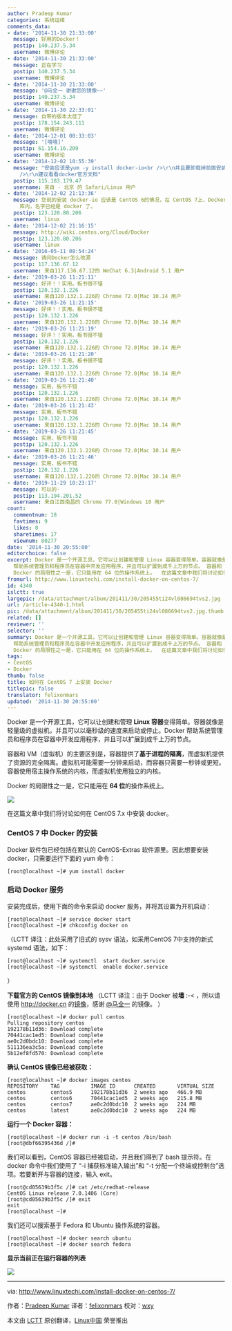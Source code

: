 ```yaml
---
author: Pradeep Kumar
categories: 系统运维
comments_data:
- date: '2014-11-30 21:33:00'
  message: 好用的Docker！
  postip: 140.237.5.34
  username: 微博评论
- date: '2014-11-30 21:33:00'
  message: 正在学习
  postip: 140.237.5.34
  username: 微博评论
- date: '2014-11-30 21:33:00'
  message: '@马全一 谢谢您的镜像~~'
  postip: 140.237.5.34
  username: 微博评论
- date: '2014-11-30 22:33:01'
  message: 自带的版本太低了
  postip: 178.154.243.111
  username: 微博评论
- date: '2014-12-01 00:33:03'
  message: '[嘻嘻]'
  postip: 61.154.16.209
  username: 微博评论
- date: '2014-12-02 10:55:39'
  message: "安装应该是yum -y install docker-io<br />\r\n并且要卸载掉前面安装的docker #yum remove docker<br
    />\r\n建议看看docker官方文档"
  postip: 115.183.179.47
  username: 来自 - 北京 的 Safari/Linux 用户
- date: '2014-12-02 21:13:36'
  message: 您说的安装 docker-io 应该是 CentOS 6的情况，在 CentOS 7上，Docker 已经正式收录到CentOS-Extras
    库内，名字已经是 docker 了。
  postip: 123.120.80.206
  username: linux
- date: '2014-12-02 21:16:15'
  message: http://wiki.centos.org/Cloud/Docker
  postip: 123.120.80.206
  username: linux
- date: '2016-05-11 08:54:24'
  message: 请问Docker怎么改源
  postip: 117.136.67.12
  username: 来自117.136.67.12的 WeChat 6.3|Android 5.1 用户
- date: '2019-03-26 11:21:11'
  message: 好评！！实用。板书很不错
  postip: 120.132.1.226
  username: 来自120.132.1.226的 Chrome 72.0|Mac 10.14 用户
- date: '2019-03-26 11:21:15'
  message: 好评！！实用。板书很不错
  postip: 120.132.1.226
  username: 来自120.132.1.226的 Chrome 72.0|Mac 10.14 用户
- date: '2019-03-26 11:21:19'
  message: 好评！！实用。板书很不错
  postip: 120.132.1.226
  username: 来自120.132.1.226的 Chrome 72.0|Mac 10.14 用户
- date: '2019-03-26 11:21:20'
  message: 好评！！实用。板书很不错
  postip: 120.132.1.226
  username: 来自120.132.1.226的 Chrome 72.0|Mac 10.14 用户
- date: '2019-03-26 11:21:40'
  message: 实用，板书不错
  postip: 120.132.1.226
  username: 来自120.132.1.226的 Chrome 72.0|Mac 10.14 用户
- date: '2019-03-26 11:21:43'
  message: 实用，板书不错
  postip: 120.132.1.226
  username: 来自120.132.1.226的 Chrome 72.0|Mac 10.14 用户
- date: '2019-03-26 11:21:45'
  message: 实用，板书不错
  postip: 120.132.1.226
  username: 来自120.132.1.226的 Chrome 72.0|Mac 10.14 用户
- date: '2019-03-26 11:21:46'
  message: 实用，板书不错
  postip: 120.132.1.226
  username: 来自120.132.1.226的 Chrome 72.0|Mac 10.14 用户
- date: '2019-11-29 10:23:17'
  message: 可以的·
  postip: 113.194.201.52
  username: 来自江西南昌的 Chrome 77.0|Windows 10 用户
count:
  commentnum: 18
  favtimes: 9
  likes: 0
  sharetimes: 17
  viewnum: 80277
date: '2014-11-30 20:55:00'
editorchoice: false
excerpt: Docker 是一个开源工具，它可以让创建和管理 Linux 容器变得简单。容器就像是轻量级的虚拟机，并且可以以毫秒级的速度来启动或停止。Docker
  帮助系统管理员和程序员在容器中开发应用程序，并且可以扩展到成千上万的节点。 容器和 VM（虚拟机）的主要区别是，容器提供了基于进程的隔离，而虚拟机提供了资源的完全隔离。虚拟机可能需要一分钟来启动，而容器只需要一秒钟或更短。容器使用宿主操作系统的内核，而虚拟机使用独立的内核。
  Docker 的局限性之一是，它只能用在 64 位的操作系统上。  在这篇文章中我们将讨论如何在 CentOS 7.x 中
fromurl: http://www.linuxtechi.com/install-docker-on-centos-7/
id: 4340
islctt: true
largepic: /data/attachment/album/201411/30/205455ti24vl086694tvs2.jpg
url: /article-4340-1.html
pic: /data/attachment/album/201411/30/205455ti24vl086694tvs2.jpg.thumb.jpg
related: []
reviewer: ''
selector: ''
summary: Docker 是一个开源工具，它可以让创建和管理 Linux 容器变得简单。容器就像是轻量级的虚拟机，并且可以以毫秒级的速度来启动或停止。Docker
  帮助系统管理员和程序员在容器中开发应用程序，并且可以扩展到成千上万的节点。 容器和 VM（虚拟机）的主要区别是，容器提供了基于进程的隔离，而虚拟机提供了资源的完全隔离。虚拟机可能需要一分钟来启动，而容器只需要一秒钟或更短。容器使用宿主操作系统的内核，而虚拟机使用独立的内核。
  Docker 的局限性之一是，它只能用在 64 位的操作系统上。  在这篇文章中我们将讨论如何在 CentOS 7.x 中
tags:
- CentOS
- Docker
thumb: false
title: 如何在 CentOS 7 上安装 Docker
titlepic: false
translator: felixonmars
updated: '2014-11-30 20:55:00'
---
```


Docker 是一个开源工具，它可以让创建和管理 **Linux 容器**变得简单。容器就像是轻量级的虚拟机，并且可以以毫秒级的速度来启动或停止。Docker 帮助系统管理员和程序员在容器中开发应用程序，并且可以扩展到成千上万的节点。


容器和 VM（虚拟机）的主要区别是，容器提供了**基于进程的隔离**，而虚拟机提供了资源的完全隔离。虚拟机可能需要一分钟来启动，而容器只需要一秒钟或更短。容器使用宿主操作系统的内核，而虚拟机使用独立的内核。


Docker 的局限性之一是，它只能用在 **64 位**的操作系统上。


![](/data/attachment/album/201411/30/205455ti24vl086694tvs2.jpg)


在这篇文章中我们将讨论如何在 CentOS 7.x 中安装 docker。


### CentOS 7 中 Docker 的安装


Docker 软件包已经包括在默认的 CentOS-Extras 软件源里。因此想要安装 docker，只需要运行下面的 yum 命令：



```
[root@localhost ~]# yum install docker

```

### 启动 Docker 服务


安装完成后，使用下面的命令来启动 docker 服务，并将其设置为开机启动：



```
[root@localhost ~]# service docker start
[root@localhost ~]# chkconfig docker on

```

（LCTT 译注：此处采用了旧式的 sysv 语法，如采用CentOS 7中支持的新式 systemd 语法，如下：



```
[root@localhost ~]# systemctl  start docker.service
[root@localhost ~]# systemctl  enable docker.service

```

）


**下载官方的 CentOS 镜像到本地** （LCTT 译注：由于 Docker 被**墙** :-< ，所以请使用 <http://docker.cn> 的[镜像](https://docker.cn/h/how-to-use-docker-official-repositories)，感谢 [@马全一](http://weibo.com/genedna) 的镜像。 ）



```
[root@localhost ~]# docker pull centos
Pulling repository centos
192178b11d36: Download complete 
70441cac1ed5: Download complete 
ae0c2d0bdc10: Download complete 
511136ea3c5a: Download complete 
5b12ef8fd570: Download complete

```

**确认 CentOS 镜像已经被获取：**



```
[root@localhost ~]# docker images centos
REPOSITORY    TAG          IMAGE ID      CREATED       VIRTUAL SIZE
centos        centos5      192178b11d36  2 weeks ago   466.9 MB
centos        centos6      70441cac1ed5  2 weeks ago   215.8 MB
centos        centos7      ae0c2d0bdc10  2 weeks ago   224 MB
centos        latest       ae0c2d0bdc10  2 weeks ago   224 MB

```

**运行一个 Docker 容器：**



```
[root@localhost ~]# docker run -i -t centos /bin/bash
[root@dbf66395436d /]#

```

我们可以看到，CentOS 容器已经被启动，并且我们得到了 bash 提示符。在 docker 命令中我们使用了 “-i 捕获标准输入输出”和 “-t 分配一个终端或控制台”选项。若要断开与容器的连接，输入 exit。



```
[root@cd05639b3f5c /]# cat /etc/redhat-release 
CentOS Linux release 7.0.1406 (Core) 
[root@cd05639b3f5c /]# exit
exit
[root@localhost ~]#

```

我们还可以搜索基于 Fedora 和 Ubuntu 操作系统的容器。



```
[root@localhost ~]# docker search ubuntu
[root@localhost ~]# docker search fedora

```

**显示当前正在运行容器的列表**


![](/data/attachment/album/201411/30/205536tmq6hzl6mq165sqq.png)




---


via: <http://www.linuxtechi.com/install-docker-on-centos-7/>


作者：[Pradeep Kumar](http://www.linuxtechi.com/author/pradeep/) 译者：[felixonmars](https://github.com/felixonmars) 校对：[wxy](https://github.com/wxy)


本文由 [LCTT](https://github.com/LCTT/TranslateProject) 原创翻译，[Linux中国](http://linux.cn/) 荣誉推出